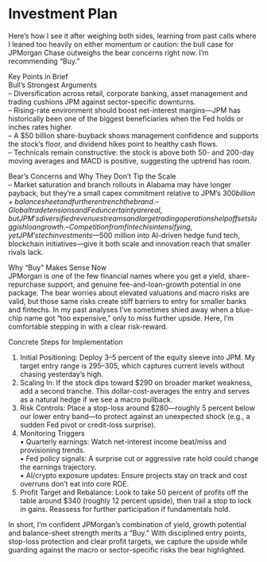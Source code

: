 # Investment Plan

Here’s how I see it after weighing both sides, learning from past calls where I leaned too heavily on either momentum or caution: the bull case for JPMorgan Chase outweighs the bear concerns right now. I’m recommending “Buy.”  

Key Points in Brief  
Bull’s Strongest Arguments  
– Diversification across retail, corporate banking, asset management and trading cushions JPM against sector-specific downturns.  
– Rising-rate environment should boost net-interest margins—JPM has historically been one of the biggest beneficiaries when the Fed holds or inches rates higher.  
– A $50 billion share-buyback shows management confidence and supports the stock’s floor, and dividend hikes point to healthy cash flows.  
– Technicals remain constructive: the stock is above both 50- and 200-day moving averages and MACD is positive, suggesting the uptrend has room.  

Bear’s Concerns and Why They Don’t Tip the Scale  
– Market saturation and branch rollouts in Alabama may have longer payback, but they’re a small capex commitment relative to JPM’s $300 billion+ balance sheet and further entrench the brand.  
– Global trade tensions and Fed uncertainty are real, but JPM’s diversified revenue streams and large trading operations help offset sluggish loan growth.  
– Competition from fintech is intensifying, yet JPM’s tech investments—$500 million into AI-driven hedge fund tech, blockchain initiatives—give it both scale and innovation reach that smaller rivals lack.  

Why “Buy” Makes Sense Now  
JPMorgan is one of the few financial names where you get a yield, share-repurchase support, and genuine fee-and-loan-growth potential in one package. The bear worries about elevated valuations and macro risks are valid, but those same risks create stiff barriers to entry for smaller banks and fintechs. In my past analyses I’ve sometimes shied away when a blue-chip name got “too expensive,” only to miss further upside. Here, I’m comfortable stepping in with a clear risk-reward.

Concrete Steps for Implementation  
1. Initial Positioning: Deploy 3–5 percent of the equity sleeve into JPM. My target entry range is $295–$305, which captures current levels without chasing yesterday’s high.  
2. Scaling In: If the stock dips toward $290 on broader market weakness, add a second tranche. This dollar-cost-averages the entry and serves as a natural hedge if we see a macro pullback.  
3. Risk Controls: Place a stop-loss around $280—roughly 5 percent below our lower entry band—to protect against an unexpected shock (e.g., a sudden Fed pivot or credit-loss surprise).  
4. Monitoring Triggers  
   • Quarterly earnings: Watch net-interest income beat/miss and provisioning trends.  
   • Fed policy signals: A surprise cut or aggressive rate hold could change the earnings trajectory.  
   • AI/crypto exposure updates: Ensure projects stay on track and cost overruns don’t eat into core ROE.  
5. Profit Target and Rebalance: Look to take 50 percent of profits off the table around $340 (roughly 12 percent upside), then trail a stop to lock in gains. Reassess for further participation if fundamentals hold.  

In short, I’m confident JPMorgan’s combination of yield, growth potential and balance-sheet strength merits a “Buy.” With disciplined entry points, stop-loss protection and clear profit targets, we capture the upside while guarding against the macro or sector-specific risks the bear highlighted.

